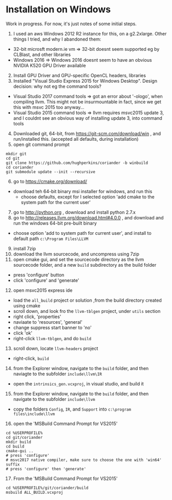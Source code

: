 # Installation on Windows

Work in progress. For now, it's just notes of some initial steps.

1. I used an aws Windows 2012 R2 instance for this, on a g2.2xlarge.  Other things I tried, and why I abandoned them:
- 32-bit microsft modern.ie vm => 32-bit doesnt seem supported eg by CLBlast, and other libraries
- Windows 2016 => Windows 2016 doesnt seem to have an obvious NVIDIA K520 GPU Driver available
2. Install GPU Driver and GPU-specific OpenCL headers, libraries
3. Installed "Visual Studio Express 2015 for Windows Desktop".  Design decision: why not eg the command tools?
- Visual Studio 2017 command tools => got an error about '-ologo', when compiling llvm.  This might not be insurmountable in fact, since we get this with msvc 2015 too anyway...
- Visual Studio 2015 command tools => llvm requires msvc2015 update 3, and I couldnt see an obvious way of installing update 3, into command tools
4. Downloaded git, 64-bit, from https://git-scm.com/download/win , and run/installed this. (accepted all defaults, during installation)
5. open git command prompt
```
mkdir git
cd git
git clone https://github.com/hughperkins/coriander -b winbuild
cd coriander
git submodule update --init --recursive
```
6. go to https://cmake.org/download/
- download teh 64-bit binary msi installer for windows, and run this
  - choose defaults, except for I selected option 'add cmake to the system path for the current user'
7. go to http://python.org , download and install python 2.7.x
8. go to http://releases.llvm.org/download.html#4.0.0 , and download and run the windows 64-bit pre-built binary
- choose option 'add to system path for current user', and install to default path `c:\Program Files\LLVM`
9. install 7zip
10. download the llvm sourcecode, and uncompress using 7zip
11. open cmake gui, and set the sourcecode directory as the llvm sourcecode folder, and a new `build` subdirectory as the build folder
- press 'configure' button
- click 'configure' and 'generate'
12. open msvc2015 express ide
- load the `all_build` project or solution ,from the build directory created using cmake
- scroll down, and look fro the `llvm-tblgen` project, under `utils` section
- right click, 'properties'
- naviaate to 'resources', 'general'
- change suppress start banner to 'no'
- click 'ok'
- right-click `llvm-tblgen`, and do `build`
13. scroll down, locate `llvm-headers` project
- right-click, `build`
14. from the Explorer window, navigate to the `build` folder, and then naviagte to the subfolder `include\llvm\IR`
- open the `intrinsics_gen.vcxproj`, in visual studio, and build it 
15. from the Explorer window, navigate to the `build` folder, and then navigate to the subfolder `include\llvm`
- copy the folders `Config`, `IR`, and `Support` into `c:\program files\include\llvm`
16. open the 'MSBuild Command Prompt for VS2015'
```
cd %USERPROFILE%
cd git/coriander
mkdir build
cd build
cmake-gui ..
# press 'configure'
# msvc2017 native compiler, make sure to choose the one with 'win64' suffix
# press 'configure' then 'generate'
```
17. From the 'MSBuild Command Prompt for VS2015'
```
cd %USERPROFILE%/git/coriander/build
msbuild ALL_BUILD.vcxproj
```
